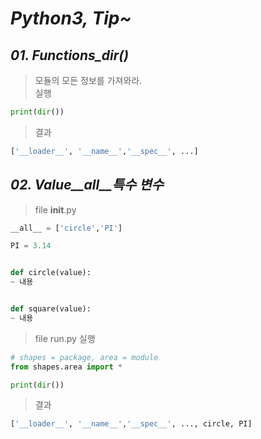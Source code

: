 *Python3, Tip~*
======  

*01. Functions_dir()*
------  
> 모듈의 모든 정보를 가져와라.  
> 실행  
``` python
print(dir())
```  
> 결과  
```python
['__loader__', '__name__','__spec__', ...]
```  

*02. Value__all__특수 변수*
------  
> file __init__.py  
``` python  
__all__ = ['circle','PI']

PI = 3.14


def circle(value):
~ 내용


def square(value):
~ 내용
```  

> file run.py 실행  
``` python  
# shapes = package, area = module
from shapes.area import *

print(dir())
```  
> 결과  
``` python
['__loader__', '__name__','__spec__', ..., circle, PI]
```
